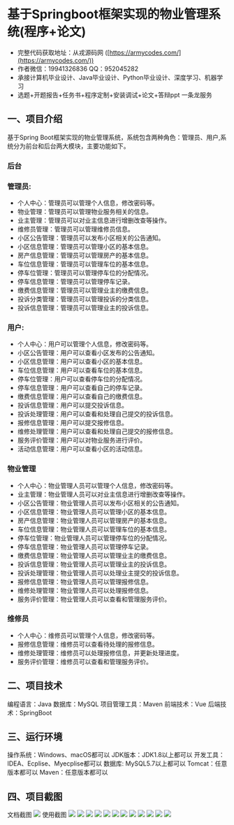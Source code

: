 基于Springboot框架实现的物业管理系统(程序+论文)
=
- 完整代码获取地址：从戎源码网 ([https://armycodes.com/](https://armycodes.com/))
- 作者微信：19941326836  QQ：952045282 
- 承接计算机毕业设计、Java毕业设计、Python毕业设计、深度学习、机器学习
- 选题+开题报告+任务书+程序定制+安装调试+论文+答辩ppt 一条龙服务

一、项目介绍
---
基于Spring Boot框架实现的物业管理系统，系统包含两种角色：管理员、用户,系统分为前台和后台两大模块，主要功能如下。

### 后台
### 管理员:
- 个人中心：管理员可以管理个人信息，修改密码等。
- 物业管理：管理员可以管理物业服务相关的信息。
- 业主管理：管理员可以对业主信息进行增删改查等操作。
- 维修员管理：管理员可以管理维修员信息。
- 小区公告管理：管理员可以发布小区相关的公告通知。
- 小区信息管理：管理员可以管理小区的基本信息。
- 房产信息管理：管理员可以管理房产的基本信息。
- 车位信息管理：管理员可以管理车位的基本信息。
- 停车位管理：管理员可以管理停车位的分配情况。
- 停车信息管理：管理员可以管理停车记录。
- 缴费信息管理：管理员可以管理业主的缴费信息。
- 投诉分类管理：管理员可以管理投诉的分类信息。
- 投诉信息管理：管理员可以管理业主的投诉信息。
  
### 用户:
- 个人中心：用户可以管理个人信息，修改密码等。
- 小区公告管理：用户可以查看小区发布的公告通知。
- 小区信息管理：用户可以查看小区的基本信息。
- 车位信息管理：用户可以查看车位的基本信息。
- 停车位管理：用户可以查看停车位的分配情况。
- 停车信息管理：用户可以查看自己的停车记录。
- 缴费信息管理：用户可以查看自己的缴费信息。
- 投诉信息管理：用户可以提交投诉信息。
- 投诉处理管理：用户可以查看和处理自己提交的投诉信息。
- 报修信息管理：用户可以提交报修信息。
- 维修处理管理：用户可以查看和处理自己提交的报修信息。
- 服务评价管理：用户可以对物业服务进行评价。
- 活动信息管理：用户可以查看小区的活动信息。

### 物业管理
- 个人中心：物业管理人员可以管理个人信息，修改密码等。
- 业主管理：物业管理人员可以对业主信息进行增删改查等操作。
- 小区公告管理：物业管理人员可以发布小区相关的公告通知。
- 小区信息管理：物业管理人员可以管理小区的基本信息。
- 房产信息管理：物业管理人员可以管理房产的基本信息。
- 车位信息管理：物业管理人员可以管理车位的基本信息。
- 停车位管理：物业管理人员可以管理停车位的分配情况。
- 停车信息管理：物业管理人员可以管理停车记录。
- 缴费信息管理：物业管理人员可以管理业主的缴费信息。
- 投诉信息管理：物业管理人员可以管理业主的投诉信息。
- 投诉处理管理：物业管理人员可以处理业主提交的投诉信息。
- 报修信息管理：物业管理人员可以管理报修信息。
- 维修处理管理：物业管理人员可以处理报修信息。
- 服务评价管理：物业管理人员可以查看和管理服务评价。

### 维修员
- 个人中心：维修员可以管理个人信息，修改密码等。
- 报修信息管理：维修员可以查看待处理的报修信息。
- 维修处理管理：维修员可以处理报修信息，并更新处理进度。
- 服务评价管理：维修员可以查看和管理服务评价。

二、项目技术
---
编程语言：Java
数据库：MySQL
项目管理工具：Maven
前端技术：Vue
后端技术：SpringBoot

三、运行环境
---
操作系统：Windows、macOS都可以
JDK版本：JDK1.8以上都可以
开发工具：IDEA、Ecplise、Myecplise都可以
数据库: MySQL5.7以上都可以
Tomcat：任意版本都可以
Maven：任意版本都可以

四、项目截图
---
文档截图
![](limage/1.png)
使用截图
![](image/1.png)
![](image/2.png)
![](image/3.png)
![](image/4.png)
![](image/5.png)
![](image/6.png)
![](image/7.png)
![](image/8.png)
![](image/9.png)
![](image/10.png)
![](image/11.png)
![](image/12.png)
